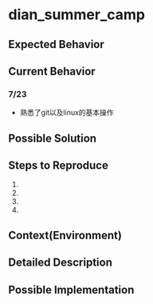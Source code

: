 # dian_summer_camp
## Expected Behavior
## Current Behavior
### 7/23
* 熟悉了git以及linux的基本操作
## Possible Solution
## Steps to Reproduce
1.
2.
3.
4.
## Context(Environment)
## Detailed Description
## Possible Implementation
